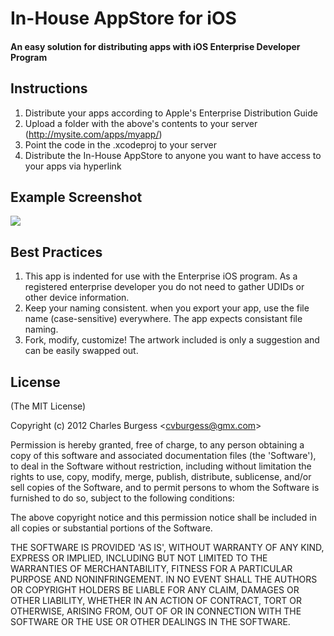 # In-House AppStore for iOS
#### An easy solution for distributing apps with iOS Enterprise Developer Program

## Instructions
1. Distribute your apps according to Apple's Enterprise Distribution Guide
2. Upload a folder with the above's contents to your server (http://mysite.com/apps/myapp/)
3. Point the code in the .xcodeproj to your server
4. Distribute the In-House AppStore to anyone you want to have access to your apps via hyperlink

## Example Screenshot

![][1]

 [1]: http://cvburgess.aws.af.cm/wp-content/uploads/2012/09/IH-AppStore.png

## Best Practices
1. This app is indented for use with the Enterprise iOS program. As a registered enterprise developer you do not need to gather UDIDs or other device information.
2. Keep your naming consistent. when you export your app, use the file name (case-sensitive) everywhere. The app expects consistant file naming.
3. Fork, modify, customize! The artwork included is only a suggestion and can be easily swapped out.

## License 

(The MIT License)

Copyright (c) 2012 Charles Burgess &lt;cvburgess@gmx.com&gt;

Permission is hereby granted, free of charge, to any person obtaining
a copy of this software and associated documentation files (the
'Software'), to deal in the Software without restriction, including
without limitation the rights to use, copy, modify, merge, publish,
distribute, sublicense, and/or sell copies of the Software, and to
permit persons to whom the Software is furnished to do so, subject to
the following conditions:

The above copyright notice and this permission notice shall be
included in all copies or substantial portions of the Software.

THE SOFTWARE IS PROVIDED 'AS IS', WITHOUT WARRANTY OF ANY KIND,
EXPRESS OR IMPLIED, INCLUDING BUT NOT LIMITED TO THE WARRANTIES OF
MERCHANTABILITY, FITNESS FOR A PARTICULAR PURPOSE AND NONINFRINGEMENT.
IN NO EVENT SHALL THE AUTHORS OR COPYRIGHT HOLDERS BE LIABLE FOR ANY
CLAIM, DAMAGES OR OTHER LIABILITY, WHETHER IN AN ACTION OF CONTRACT,
TORT OR OTHERWISE, ARISING FROM, OUT OF OR IN CONNECTION WITH THE
SOFTWARE OR THE USE OR OTHER DEALINGS IN THE SOFTWARE.